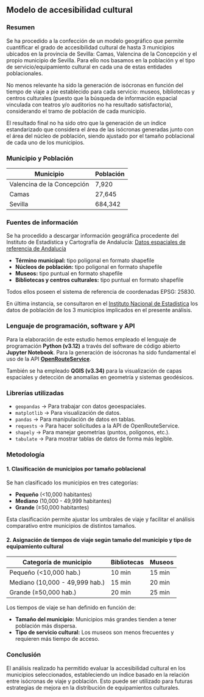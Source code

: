 ## Modelo de accesibilidad cultural

### Resumen

Se ha procedido a la confección de un modelo geográfico que permite cuantificar el grado de accesibilidad cultural de hasta 3 municipios ubicados en la provincia de Sevilla: Camas, Valencina de la Concepción y el propio municipio de Sevilla. Para ello nos basamos en la población y el tipo de servicio/equipamiento cultural en cada una de estas entidades poblacionales.

No menos relevante ha sido la generación de isócronas en función del tiempo de viaje a pie establecido para cada servicio: museos, bibliotecas y centros culturales (puesto que la búsqueda de información espacial vinculada con teatros y/o auditorios no ha resultado satisfactoria), considerando el tramo de población de cada municipio.

El resultado final no ha sido otro que la generación de un índice estandarizado que considera el área de las isócronas generadas junto con el área del núcleo de población, siendo ajustado por el tamaño poblacional de cada uno de los municipios.

### Municipio y Población

| Municipio | Población |
|-----------|------------|
| Valencina de la Concepción | 7,920 |
| Camas | 27,645 |
| Sevilla | 684,342 |

### Fuentes de información

Se ha procedido a descargar información geográfica procedente del Instituto de Estadística y Cartografía de Andalucía:
[Datos espaciales de referencia de Andalucía](https://www.juntadeandalucia.es/institutodeestadisticaycartografia/dega/datos-espaciales-de-referencia-de-andalucia-dera)

- **Término municipal:** tipo poligonal en formato shapefile
- **Núcleos de población:** tipo poligonal en formato shapefile
- **Museos:** tipo puntual en formato shapefile
- **Bibliotecas y centros culturales:** tipo puntual en formato shapefile

Todos ellos poseen el sistema de referencia de coordenadas EPSG: 25830.

En última instancia, se consultaron en el [Instituto Nacional de Estadística](https://www.ine.es/) los datos de población de los 3 municipios implicados en el presente análisis.

### Lenguaje de programación, software y API

Para la elaboración de este estudio hemos empleado el lenguaje de programación **Python (v3.12)** a través del software de código abierto **Jupyter Notebook**. Para la generación de isócronas ha sido fundamental el uso de la API **[OpenRouteService](https://openrouteservice.org/)**.

También se ha empleado **QGIS (v3.34)** para la visualización de capas espaciales y detección de anomalías en geometría y sistemas geodésicos.

### Librerías utilizadas

- `geopandas` → Para trabajar con datos geoespaciales.
- `matplotlib` → Para visualización de datos.
- `pandas` → Para manipulación de datos en tablas.
- `requests` → Para hacer solicitudes a la API de OpenRouteService.
- `shapely` → Para manejar geometrías (puntos, polígonos, etc.).
- `tabulate` → Para mostrar tablas de datos de forma más legible.

### Metodología

#### 1. Clasificación de municipios por tamaño poblacional

Se han clasificado los municipios en tres categorías:

- **Pequeño** (<10,000 habitantes)
- **Mediano** (10,000 - 49,999 habitantes)
- **Grande** (≥50,000 habitantes)

Esta clasificación permite ajustar los umbrales de viaje y facilitar el análisis comparativo entre municipios de distintos tamaños.

#### 2. Asignación de tiempos de viaje según tamaño del municipio y tipo de equipamiento cultural

| Categoría de municipio | Bibliotecas | Museos |
|-----------------------|------------|--------|
| Pequeño (<10,000 hab.) | 10 min | 15 min |
| Mediano (10,000 - 49,999 hab.) | 15 min | 20 min |
| Grande (≥50,000 hab.) | 20 min | 25 min |

Los tiempos de viaje se han definido en función de:

- **Tamaño del municipio:** Municipios más grandes tienden a tener población más dispersa.
- **Tipo de servicio cultural:** Los museos son menos frecuentes y requieren más tiempo de acceso.

### Conclusión

El análisis realizado ha permitido evaluar la accesibilidad cultural en los municipios seleccionados, estableciendo un índice basado en la relación entre isócronas de viaje y población. Esto puede ser utilizado para futuras estrategias de mejora en la distribución de equipamientos culturales.
